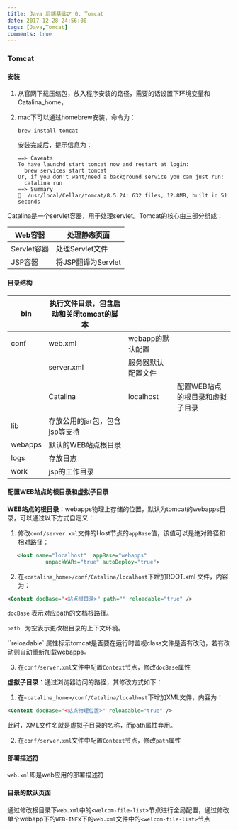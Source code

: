 ```yaml
---
title: Java 后端基础之 0. Tomcat
date: 2017-12-28 24:56:00
tags: [Java,Tomcat]
comments: true
---
```


### Tomcat

#### 安装

1. 从官网下载压缩包，放入程序安装的路径，需要的话设置下环境变量和Catalina_home，

2. mac下可以通过homebrew安装，命令为：

   ```Shell
   brew install tomcat
   ```

   安装完成后，提示信息为：

   ```shell
   ==> Caveats
   To have launchd start tomcat now and restart at login:
     brew services start tomcat
   Or, if you don't want/need a background service you can just run:
     catalina run
   ==> Summary
   🍺  /usr/local/Cellar/tomcat/8.5.24: 632 files, 12.8MB, built in 51 seconds
   ```

Catalina是一个servlet容器，用于处理servlet。Tomcat的核心由三部分组成：

| Web容器     | 处理静态页面         |
| --------- | -------------- |
| Servlet容器 | 处理Servlet文件    |
| JSP容器     | 将JSP翻译为Servlet |

#### 目录结构

| bin     | 执行文件目录，包含启动和关闭tomcat的脚本 |             |                   |
| ------- | ----------------------- | ----------- | ----------------- |
| conf    | web.xml                 | webapp的默认配置 |                   |
|         | server.xml              | 服务器默认配置文件   |                   |
|         | Catalina                | localhost   | 配置WEB站点的根目录和虚拟子目录 |
| lib     | 存放公用的jar包，包含jsp等支持      |             |                   |
| webapps | 默认的WEB站点根目录             |             |                   |
| logs    | 存放日志                    |             |                   |
| work    | jsp的工作目录                |             |                   |

#### 配置WEB站点的根目录和虚拟子目录

**WEB站点的根目录**：webapps物理上存储的位置，默认为tomcat的webapps目录，可以通过以下方式自定义：

1. 修改`conf/server.xml`文件的Host节点的`appBase`值，该值可以是绝对路径和相对路径：

```Xml
   <Host name="localhost"  appBase="webapps"
            unpackWARs="true" autoDeploy="true">
```

2. 在`<catalina_home>/conf/Catalina/localhost`下增加ROOT.xml 文件，内容为：

```xml
<Context docBase="<站点根目录>" path="" reloadable="true" />
```

`docBase` 表示对应path的文档根路径。

`path ` 为空表示更改根目录的上下文环境。

``reloadable` 属性标示tomcat是否要在运行时监视class文件是否有改动，若有改动则自动重新加载webapps。

3. 在`conf/server.xml`文件中配置`Context`节点，修改`docBase`属性

**虚拟子目录**：通过浏览器访问的路径，其修改方式如下：

1. 在`<catalina_home>/conf/Catalina/localhost`下增加XML文件，内容为：

```xml
<Context docBase="<站点物理位置>" reloadable="true" />
```

此时，XML文件名就是虚拟子目录的名称，而path属性弃用。

2. 在`conf/server.xml`文件中配置`Context`节点，修改`path`属性

#### 部署描述符

`web.xml`即是web应用的部署描述符

#### 目录的默认页面

通过修改根目录下`web.xml`中的`<welcom-file-list>`节点进行全局配置，通过修改单个webapp下的`WEB-INF`x下的`web.xml`文件中的`<welcom-file-list>`节点